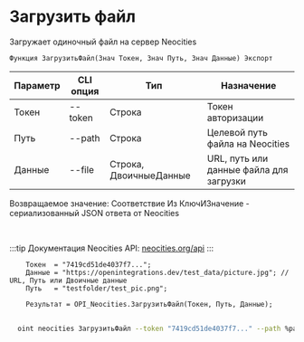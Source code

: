 ﻿---
sidebar_position: 1
---

# Загрузить файл
 Загружает одиночный файл на сервер Neocities



`Функция ЗагрузитьФайл(Знач Токен, Знач Путь, Знач Данные) Экспорт`

  | Параметр | CLI опция | Тип | Назначение |
  |-|-|-|-|
  | Токен | --token | Строка | Токен авторизации |
  | Путь | --path | Строка | Целевой путь файла на Neocities |
  | Данные | --file | Строка, ДвоичныеДанные | URL, путь или данные файла для загрузки |

  
  Возвращаемое значение:   Соответствие Из КлючИЗначение - сериализованный JSON ответа от Neocities

<br/>

:::tip
Документация Neocities API: [neocities.org/api](https://neocities.org/api)
:::
<br/>


```bsl title="Пример кода"
    Токен  = "7419cd51de4037f7...";
    Данные = "https://openintegrations.dev/test_data/picture.jpg"; // URL, Путь или Двоичные данные
    Путь   = "testfolder/test_pic.png";

    Результат = OPI_Neocities.ЗагрузитьФайл(Токен, Путь, Данные);
```



```sh title="Пример команды CLI"
    
  oint neocities ЗагрузитьФайл --token "7419cd51de4037f7..." --path %path% --file "https://github.com/Bayselonarrend/OpenIntegrations/raw/main/service/test_data/picture.jpg"

```

```json title="Результат"

```
